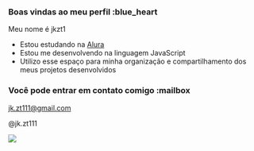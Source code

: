 ### Boas vindas ao meu perfil :blue_heart

Meu nome é jkzt1

- Estou estudando na [Alura](https://www.alura.com.br)
- Estou me desenvolvendo na linguagem JavaScript
- Utilizo esse espaço para minha organização e compartilhamento dos meus projetos desenvolvidos

### Você pode entrar em contato comigo :mailbox

jk.zt111@gmail.com

@jk.zt111

![](https://media1.tenor.com/m/H-EUT2ttUy0AAAAC/dark-skull.gif)
